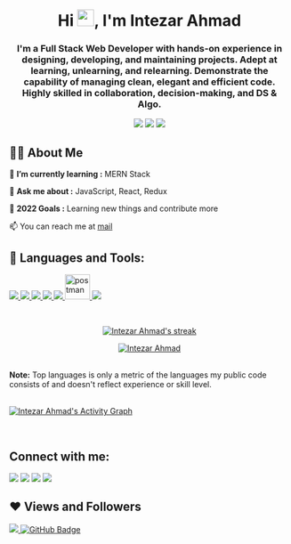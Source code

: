 <h1 align="center">Hi <img src="https://raw.githubusercontent.com/MartinHeinz/MartinHeinz/master/wave.gif" width="30px">, I'm Intezar Ahmad</h1>
<h3 align="center">I'm a Full Stack Web Developer with hands-on experience in designing, developing,
and maintaining projects. Adept at learning, unlearning, and relearning. Demonstrate the capability of managing
clean, elegant and efficient code. Highly skilled in collaboration, decision-making,
and DS & Algo.</h3>

<p align= "center">

<img src="https://img.shields.io/badge/JS-Javascript-red"/>
<img src="https://img.shields.io/badge/React-React-blue"/>
 <img src="https://img.shields.io/badge/React-Redux-blue"/>

</p>

## 🙋‍♂️ About Me

🌱 **I’m currently learning :** MERN Stack

💬 **Ask me about :** JavaScript, React, Redux

🥅 **2022 Goals :** Learning new things and contribute more

📫 You can reach me at [mail](mailto:intezarkhan8292@gmail.com)

## 🚀 Languages and Tools:

<p align="left">
    <a href="https://www.w3.org/html/" target="_blank"> <img src="https://img.icons8.com/color/48/000000/html-5.png"/> </a>
    <a href="https://www.w3schools.com/css/" target="_blank"> <img src="https://img.icons8.com/color/48/000000/css3.png"/> </a>
    <a href="https://developer.mozilla.org/en-US/docs/Web/JavaScript" target="_blank"> <img src="https://img.icons8.com/color/48/000000/javascript.png"/> </a>
    <a href="https://reactjs.org/" target="_blank"> <img src="https://img.icons8.com/color/48/000000/react-native.png"/> </a>
    <a href="https://redux.js.org" target="_blank"> <img src="https://img.icons8.com/color/48/000000/redux.png"/> </a>     
     <a href="https://postman.com" target="_blank"> <img src="https://www.vectorlogo.zone/logos/getpostman/getpostman-icon.svg" alt="postman" width="45" height="45"/> </a>
    <a href="https://git-scm.com/" target="_blank"> <img src="https://img.icons8.com/color/48/000000/git.png"/> </a>
      
</p>
<br/>

<p align="center">
    <a href="https://github.com/theintezar/github-readme-streak-stats">
        <img title="🔥 Get streak stats for your profile at git.io/streak-stats" alt="Intezar Ahmad's streak" src="https://github-readme-streak-stats.herokuapp.com/?user=theintezar&theme=black-ice&hide_border=true&stroke=0000&background=060A0CD0"/>
    </a>
</p>

  <p align="center">
    <a href="https://github.com/theintezar/github-readme-stats"><img alt="Intezar Ahmad" Github Stats" src="https://github-readme-stats.vercel.app/api?username=theintezar&show_icons=true&count_private=true&theme=react&hide_border=true&bg_color=0D1117" /></a>
    </p>
     
<!--   <p align="center">
    <img src="https://github-readme-stats.vercel.app/api/top-langs/?username=theintezar&theme=react&hide_border=true&bg_color=0D1117" height="260px" width="33.25%"/>
    </p> -->
  
  <br/>
  <b>Note:</b> Top languages is only a metric of the languages my public code consists of and doesn't reflect experience or skill level.

<br/>
<br/>

<a href="https://github.com/theintezar/github-readme-activity-graph"><img alt="Intezar Ahmad's Activity Graph" src="https://activity-graph.herokuapp.com/graph?username=theintezar&bg_color=0D1117&color=5BCDEC&line=5BCDEC&point=FFFFFF&hide_border=true" /></a>

<br/>

## Connect with me:

<p align="left">

<a href = "https://www.linkedin.com/in/intezar-ahmad-952563221/" target = "_blank"><img src="https://img.icons8.com/fluent/48/000000/linkedin.png"/></a>
     <a href = "https://twitter.com/Intezar95936667" target = "_blank"><img src="https://img.icons8.com/color/48/000000/twitter--v1.png"/></a>
     <a href = "#" target = "_blank"><img src="https://img.icons8.com/color-glass/48/000000/medium-monogram.png"/></a>
     <a href = "mailto:intezarkhan8292@gmail.com" target = "_blank"><img src="https://img.icons8.com/fluency/48/000000/gmail-new.png"/></a>
     

</p>

## ❤ Views and Followers

<a href="https://github.com/theintezar/github-profile-views-counter">
    <img src="https://komarev.com/ghpvc/?username=theintezar">
</a>
<a href="https://github.com/theintezar?tab=followers"><img src="https://img.shields.io/github/followers/theintezar?label=Followers&style=social" alt="GitHub Badge"></a>
